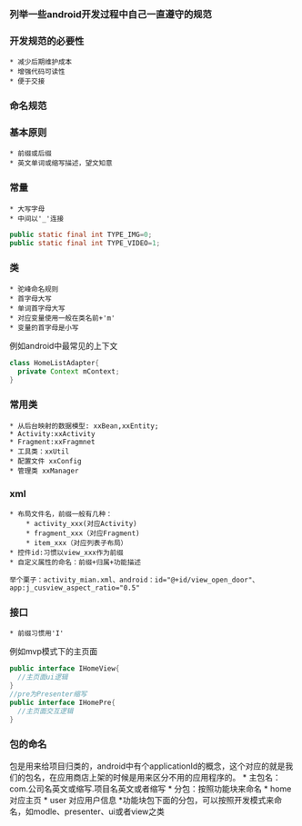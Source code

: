 ### 列举一些android开发过程中自己一直遵守的规范

### 开发规范的必要性
    * 减少后期维护成本
    * 增强代码可读性
    * 便于交接

### 命名规范

### 基本原则
    * 前缀或后缀
    * 英文单词或缩写描述，望文知意
    
### 常量
    * 大写字母
    * 中间以'_'连接
```java
public static final int TYPE_IMG=0;
public static final int TYPE_VIDEO=1;
```

### 类
    * 驼峰命名规则
    * 首字母大写
    * 单词首字母大写
    * 对应变量使用一般在类名前+'m'
    * 变量的首字母是小写
例如android中最常见的上下文
```java
class HomeListAdapter{
  private Context mContext;
}
```
### 常用类
    * 从后台映射的数据模型: xxBean,xxEntity;
    * Activity:xxActivity
    * Fragment:xxFragmnet
    * 工具类：xxUtil
    * 配置文件 xxConfig
    * 管理类 xxManager
    
### xml
    * 布局文件名，前缀一般有几种：
        * activity_xxx(对应Activity)
        * fragment_xxx（对应Fragment)
        * item_xxx（对应列表子布局）
    * 控件id:习惯以view_xxx作为前缀
    * 自定义属性的命名：前缀+归属+功能描述
    
    举个栗子：activity_mian.xml、android：id="@+id/view_open_door"、app:j_cusview_aspect_ratio="0.5"

### 接口
    * 前缀习惯用'I'
例如mvp模式下的主页面
```java
public interface IHomeView{
  //主页面ui逻辑
}
//pre为Presenter缩写
public interface IHomePre{
  //主页面交互逻辑
}
```
### 包的命名
包是用来给项目归类的，android中有个applicationId的概念，这个对应的就是我们的包名，在应用商店上架的时候是用来区分不用的应用程序的。
    * 主包名：com.公司名英文或缩写.项目名英文或者缩写
    * 分包：按照功能块来命名
        * home 对应主页
        * user 对应用户信息
    *功能块包下面的分包，可以按照开发模式来命名，如modle、presenter、ui或者view之类
    
###




        
